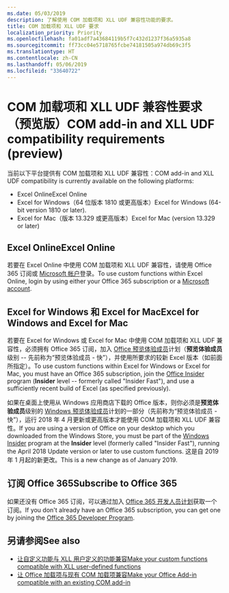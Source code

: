```yaml
---
ms.date: 05/03/2019
description: 了解使用 COM 加载项和 XLL UDF 兼容性功能的要求。
title: COM 加载项和 XLL UDF 要求
localization_priority: Priority
ms.openlocfilehash: fa01adf7a43684119b5f7c432d1237f36a5935a8
ms.sourcegitcommit: ff73cc04e5718765fcbe74181505a974db69c3f5
ms.translationtype: HT
ms.contentlocale: zh-CN
ms.lasthandoff: 05/06/2019
ms.locfileid: "33640722"
---
```

# <a name="com-add-in-and-xll-udf-compatibility-requirements-preview"></a><span data-ttu-id="6f45a-103">COM 加载项和 XLL UDF 兼容性要求（预览版）</span><span class="sxs-lookup"><span data-stu-id="6f45a-103">COM add-in and XLL UDF compatibility requirements (preview)</span></span>

<span data-ttu-id="6f45a-104">当前以下平台提供有 COM 加载项和 XLL UDF 兼容性：</span><span class="sxs-lookup"><span data-stu-id="6f45a-104">COM add-in and XLL UDF compatibility is currently available on the following platforms:</span></span>

- <span data-ttu-id="6f45a-105">Excel Online</span><span class="sxs-lookup"><span data-stu-id="6f45a-105">Excel Online</span></span>
- <span data-ttu-id="6f45a-106">Excel for Windows（64 位版本 1810 或更高版本）</span><span class="sxs-lookup"><span data-stu-id="6f45a-106">Excel for Windows (64-bit version 1810 or later).</span></span>
- <span data-ttu-id="6f45a-107">Excel for Mac（版本 13.329 或更高版本）</span><span class="sxs-lookup"><span data-stu-id="6f45a-107">Excel for Mac (version 13.329 or later)</span></span>

## <a name="excel-online"></a><span data-ttu-id="6f45a-108">Excel Online</span><span class="sxs-lookup"><span data-stu-id="6f45a-108">Excel Online</span></span>
<span data-ttu-id="6f45a-109">若要在 Excel Online 中使用 COM 加载项和 XLL UDF 兼容性，请使用 Office 365 订阅或 [Microsoft 帐户](https://account.microsoft.com/account)登录。</span><span class="sxs-lookup"><span data-stu-id="6f45a-109">To use custom functions within Excel Online, login by using either your Office 365 subscription or a [Microsoft account](https://account.microsoft.com/account).</span></span>

## <a name="excel-for-windows-and-excel-for-mac"></a><span data-ttu-id="6f45a-110">Excel for Windows 和 Excel for Mac</span><span class="sxs-lookup"><span data-stu-id="6f45a-110">Excel for Windows and Excel for Mac</span></span>
<span data-ttu-id="6f45a-111">若要在 Excel for Windows 或 Excel for Mac 中使用 COM 加载项和 XLL UDF 兼容性，必须拥有 Office 365 订阅，加入 [Office 预览体验成员](https://products.office.com/office-insider)计划（**预览体验成员**级别 -- 先前称为“预览体验成员 - 快”），并使用所要求的较新 Excel 版本（如前面所指定）。</span><span class="sxs-lookup"><span data-stu-id="6f45a-111">To use custom functions within Excel for Windows or Excel for Mac, you must have an Office 365 subscription, join the [Office Insider](https://products.office.com/office-insider) program (**Insider** level -- formerly called "Insider Fast"), and use a sufficiently recent build of Excel (as specified previously).</span></span>

<span data-ttu-id="6f45a-112">如果在桌面上使用从 Windows 应用商店下载的 Office 版本，则你必须是**预览体验成员**级别的 [Windows 预览体验成员](https://insider.windows.com/)计划的一部分（先前称为“预览体验成员 - 快”），运行 2018 年 4 月更新或更高版本才能使用 COM 加载项和 XLL UDF 兼容性。</span><span class="sxs-lookup"><span data-stu-id="6f45a-112">If you are using a version of Office on your desktop which you downloaded from the Windows Store, you must be part of the [Windows Insider](https://insider.windows.com/) program at the **Insider** level (formerly called "Insider Fast"), running the April 2018 Update version or later to use custom functions.</span></span> <span data-ttu-id="6f45a-113">这是自 2019 年 1 月起的新更改。</span><span class="sxs-lookup"><span data-stu-id="6f45a-113">This is a new change as of January 2019.</span></span>

## <a name="subscribe-to-office-365"></a><span data-ttu-id="6f45a-114">订阅 Office 365</span><span class="sxs-lookup"><span data-stu-id="6f45a-114">Subscribe to Office 365</span></span>
<span data-ttu-id="6f45a-115">如果还没有 Office 365 订阅，可以通过加入 [Office 365 开发人员计划](https://developer.microsoft.com/zh-CN/office/dev-program)获取一个订阅。</span><span class="sxs-lookup"><span data-stu-id="6f45a-115">If you don't already have an Office 365 subscription, you can get one by joining the [Office 365 Developer Program](https://developer.microsoft.com/zh-CN/office/dev-program).</span></span>

## <a name="see-also"></a><span data-ttu-id="6f45a-116">另请参阅</span><span class="sxs-lookup"><span data-stu-id="6f45a-116">See also</span></span>

- [<span data-ttu-id="6f45a-117">让自定义功能与 XLL 用户定义的功能兼容</span><span class="sxs-lookup"><span data-stu-id="6f45a-117">Make your custom functions compatible with XLL user-defined functions</span></span>](make-custom-functions-compatible-with-xll-udf.md)
- [<span data-ttu-id="6f45a-118">让 Office 加载项与现有 COM 加载项兼容</span><span class="sxs-lookup"><span data-stu-id="6f45a-118">Make your Office Add-in compatible with an existing COM add-in</span></span>](../develop/make-office-add-in-compatible-with-existing-com-add-in.md)